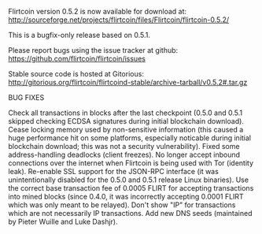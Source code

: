 Flirtcoin version 0.5.2 is now available for download at:
http://sourceforge.net/projects/flirtcoin/files/Flirtcoin/flirtcoin-0.5.2/

This is a bugfix-only release based on 0.5.1.

Please report bugs using the issue tracker at github:
https://github.com/flirtcoin/flirtcoin/issues

Stable source code is hosted at Gitorious:
http://gitorious.org/flirtcoin/flirtcoind-stable/archive-tarball/v0.5.2#.tar.gz

BUG FIXES

Check all transactions in blocks after the last checkpoint (0.5.0 and 0.5.1 skipped checking ECDSA signatures during initial blockchain download).
Cease locking memory used by non-sensitive information (this caused a huge performance hit on some platforms, especially noticable during initial blockchain download; this was
not a security vulnerability).
Fixed some address-handling deadlocks (client freezes).
No longer accept inbound connections over the internet when Flirtcoin is being used with Tor (identity leak).
Re-enable SSL support for the JSON-RPC interface (it was unintentionally disabled for the 0.5.0 and 0.5.1 release Linux binaries).
Use the correct base transaction fee of 0.0005 FLIRT for accepting transactions into mined blocks (since 0.4.0, it was incorrectly accepting 0.0001 FLIRT which was only meant to be relayed).
Don't show "IP" for transactions which are not necessarily IP transactions.
Add new DNS seeds (maintained by Pieter Wuille and Luke Dashjr).
